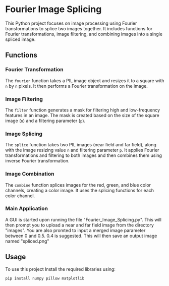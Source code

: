 # Fourier Image Splicing

This Python project focuses on image processing using Fourier transformations to splice two images together. It includes functions for Fourier transformations, image filtering, and combining images into a single spliced image.

## Functions

### Fourier Transformation

The `fourier` function takes a PIL image object and resizes it to a square with `n` by `n` pixels. It then performs a Fourier transformation on the image.

### Image Filtering

The `filter` function generates a mask for filtering high and low-frequency features in an image. The mask is created based on the size of the square image (`n`) and a filtering parameter (`p`).

### Image Splicing

The `splice` function takes two PIL images (near field and far field), along with the image resizing value `n` and filtering parameter `p`. It applies Fourier transformations and filtering to both images and then combines them using inverse Fourier transformation.

### Image Combination

The `combine` function splices images for the red, green, and blue color channels, creating a color image. It uses the splicing functions for each color channel.

### Main Application

A GUI is started upon running the file "Fourier_Image_Splicing.py". This will then prompt you to upload a near and far field image from the directory "images". You are also promted to input a merged image parameter between 0 and 0.5. 0.4 is suggested. This will then save an output image named "spliced.png"

## Usage

To use this project
Install the required libraries using:
   ```bash
   pip install numpy pillow matplotlib